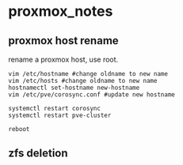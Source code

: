 # proxmox_notes

## proxmox host rename
rename a proxmox host, use root.
```
vim /etc/hostname #change oldname to new name
vim /etc/hosts #change oldname to new name
hostnamectl set-hostname new-hostname
vim /etc/pve/corosync.conf #update new hostname

systemctl restart corosync
systemctl restart pve-cluster

reboot
```

## zfs deletion




